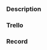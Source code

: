 ### **Description**
<!-- Explain in brief details what was the purpose of the task -->

### **Trello**
<!-- Add trello card link -->

### **Record**
<!-- Add record of the changes if needed -->

